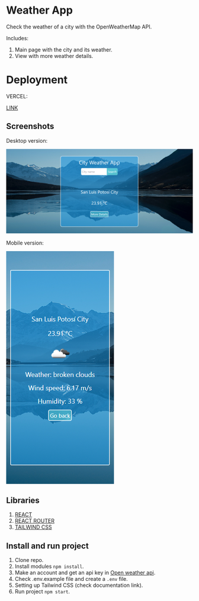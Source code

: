 # Weather App

Check the weather of a city with the OpenWeatherMap API.

Includes:

1.  Main page with the city and its weather.
2.  View with more weather details.

# Deployment

VERCEL: 

[LINK](https://apiweather-app.vercel.app/)

## Screenshots

Desktop version:

![Screenshot](src/assets/screenshots/screenshot-desktop.png)

Mobile version:

![Screenshot](src/assets/screenshots/screenshot-mobile.png)

## Libraries

1.  [REACT](https://en.reactjs.org/)
2.  [REACT ROUTER](https://reactrouter.com/)
3.  [TAILWIND CSS](https://tailwindcss.com/docs/guides/create-react-app)

## Install and run project

1. Clone repo.
2. Install modules `npm install`.
3. Make an account and get an api key in [Open weather api](https://openweathermap.org/).
4. Check .env.example file and create a `.env` file. 
3. Setting up Tailwind CSS (check documentation link).
4. Run project `npm start`.
